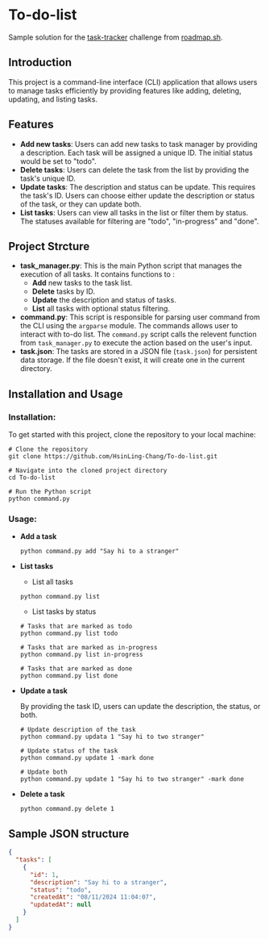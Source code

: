 # To-do-list

Sample solution for the [task-tracker](https://roadmap.sh/projects/task-tracker) challenge from [roadmap.sh](https://roadmap.sh/roadmaps).

## Introduction

This project is a command-line interface (CLI) application that allows users to manage tasks efficiently by providing features like adding, deleting, updating, and listing tasks.

## Features

- **Add new tasks**: Users can add new tasks to task manager by providing a description. Each task will be assigned a unique ID. The initial status would be set to "todo".
- **Delete tasks**: Users can delete the task from the list by providing the task's unique ID.
- **Update tasks**: The description and status can be update. This requires the task's ID. Users can choose either update the description or status of the task, or they can update both.
- **List tasks**: Users can view all tasks in the list or filter them by status. The statuses available for filtering are "todo", "in-progress" and "done".

## Project Strcture

- **task_manager.py**:
  This is the main Python script that manages the execution of all tasks. It contains functions to :
  - **Add** new tasks to the task list.
  - **Delete** tasks by ID.
  - **Update** the description and status of tasks.
  - **List** all tasks with optional status filtering.
- **command.py**:
  This script is responsible for parsing user command from the CLI using the `argparse` module. The commands allows user to interact with to-do list.
  The `command.py` script calls the relevent function from `task_manager.py` to execute the action based on the user's input.
- **task.json**:
  The tasks are stored in a JSON file (`task.json`) for persistent data storage. If the file doesn't exist, it will create one in the current directory.

## Installation and Usage

### Installation:

To get started with this project, clone the repository to your local machine:

```shell
# Clone the repository
git clone https://github.com/HsinLing-Chang/To-do-list.git

# Navigate into the cloned project directory
cd To-do-list

# Run the Python script
python command.py
```

### Usage:

- **Add a task**

  ```shell
  python command.py add "Say hi to a stranger"
  ```

- **List tasks**

  - List all tasks

  ```shell
  python command.py list
  ```

  - List tasks by status

  ```shell
  # Tasks that are marked as todo
  python command.py list todo

  # Tasks that are marked as in-progress
  python command.py list in-progress

  # Tasks that are marked as done
  python command.py list done
  ```

- **Update a task**

  By providing the task ID, users can update the description, the status, or both.

  ```shell
  # Update description of the task
  python command.py updata 1 "Say hi to two stranger"

  # Update status of the task
  python command.py update 1 -mark done

  # Update both
  python command.py update 1 "Say hi to two stranger" -mark done
  ```

- **Delete a task**

  ```shell
  python command.py delete 1
  ```

## Sample JSON structure

```json
{
  "tasks": [
    {
      "id": 1,
      "description": "Say hi to a stranger",
      "status": "todo",
      "createdAt": "08/11/2024 11:04:07",
      "updatedAt": null
    }
  ]
}
```
